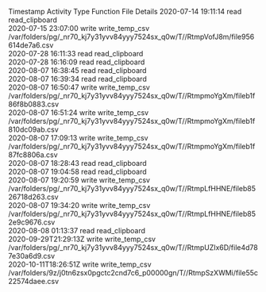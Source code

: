 Timestamp	Activity Type	Function	File	Details
2020-07-14 19:11:14	read	read_clipboard		
2020-07-15 23:07:00	write	write_temp_csv	/var/folders/pg/_nr70_kj7y31yvv84yyy7524sx_q0w/T//RtmpVofJ8m/file956614de7a6.csv	
2020-07-28 16:11:33	read	read_clipboard		
2020-07-28 16:16:09	read	read_clipboard		
2020-08-07 16:38:45	read	read_clipboard		
2020-08-07 16:39:34	read	read_clipboard		
2020-08-07 16:50:47	write	write_temp_csv	/var/folders/pg/_nr70_kj7y31yvv84yyy7524sx_q0w/T//RtmpmoYgXm/fileb1f86f8b0883.csv	
2020-08-07 16:51:24	write	write_temp_csv	/var/folders/pg/_nr70_kj7y31yvv84yyy7524sx_q0w/T//RtmpmoYgXm/fileb1f810dc09ab.csv	
2020-08-07 17:09:13	write	write_temp_csv	/var/folders/pg/_nr70_kj7y31yvv84yyy7524sx_q0w/T//RtmpmoYgXm/fileb1f87fc8806a.csv	
2020-08-07 18:28:43	read	read_clipboard		
2020-08-07 19:04:58	read	read_clipboard		
2020-08-07 19:20:59	write	write_temp_csv	/var/folders/pg/_nr70_kj7y31yvv84yyy7524sx_q0w/T//RtmpLfHHNE/fileb8526718d263.csv	
2020-08-07 19:34:20	write	write_temp_csv	/var/folders/pg/_nr70_kj7y31yvv84yyy7524sx_q0w/T//RtmpLfHHNE/fileb852e9c9676.csv	
2020-08-08 01:13:37	read	read_clipboard		
2020-09-29T21:29:13Z	write	write_temp_csv	/var/folders/pg/_nr70_kj7y31yvv84yyy7524sx_q0w/T//RtmpUZIx6D/file4d787e30a6d9.csv	
2020-10-11T18:26:51Z	write	write_temp_csv	/var/folders/9z/j0tn6zsx0pgctc2cnd7c6_p00000gn/T//RtmpSzXWMi/file55c22574daee.csv	
